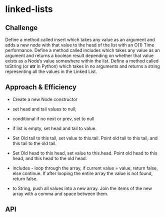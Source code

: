 # linked-lists
<!-- Short summary or background information -->

## Challenge
Define a method called insert which takes any value as an argument and adds a new node with that value to the head of the list with an O(1) Time performance.
Define a method called includes which takes any value as an argument and returns a boolean result depending on whether that value exists as a Node’s value somewhere within the list.
Define a method called toString (or __str__ in Python) which takes in no arguments and returns a string representing all the values in the Linked List.
## Approach & Efficiency
* Create a new Node constructor
* set head and tail values to null;
* conditional if no next or prev, set to null
* if list is empty, set head and tail to value.
* Set Old tail to this tail, set value to this.tail. Point old tail to this tail, and this tail to the old tail. 
* Set Old head to this head, set value to this.head. Point old head to this head, and this head to the old head. 

* includes - loop through the array, if current value = value, return false, else continue. If after looping the entire array the value is not found, return false.

* to String, push all values into a new array. Join the items of the new array with a comma and space between them. 



## API
<!-- Description of each method publicly available to your Linked List -->